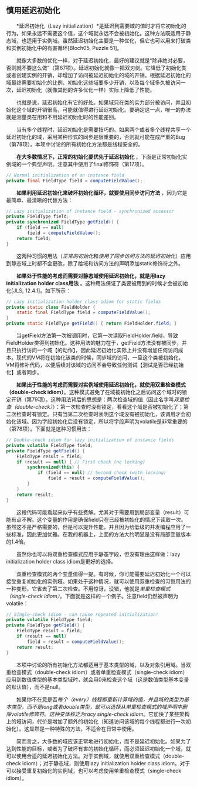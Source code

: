 ## 慎用延迟初始化

&emsp;&emsp;*延迟初始化（Lazy initialization）*是延迟到需要域的值时才将它初始化的行为。如果永远不需要这个值，这个域就永远不会被初始化。这种方法既适用于静态域，也适用于实例域。虽然延迟初始化主要是一种优化，但它也可以用来打破类和实例初始化中的有害循环\[Bloch05, Puzzle 51\]。

&emsp;&emsp;就像大多数的优化一样，对于延迟初始化，最好的建议就是“除非绝对必要，否则就不要这么做”（第67项）。延迟初始化就像一把双刃剑。它降低了初始化类或者创建实例的开销，却增加了访问被延迟初始化的域的开销。根据延迟初始化的域最终需要初始化的比例、初始化这些域要多少开销，以及每个域多久被访问一次，延迟初始化（就像其他的许多优化一样）实际上降低了性能。

&emsp;&emsp;也就是说，延迟初始化有它的好处。如果域只在类的实力部分被访问，并且初始化这个域的开销很高，可能就值得进行延迟初始化。要确定这一点，唯一的办法就是测量类在用和不用延迟初始化时的性能差别。

&emsp;&emsp;当有多个线程时，延迟初始化是需要技巧的。如果两个或者多个线程共享一个延迟初始化的域，采用某种形式的同步是很重要的，否则就可能在成严重的Bug（第78项）。本项中讨论的所有初始化方法都是线程安全的。

&emsp;&emsp;**在大多数情况下，正常的初始化要优先于延迟初始化** 。下面是正常初始化实例域的一个典型声明。注意其中使用了final修饰符（第17项）。

```java
// Normal initialization of an instance field 
private final FieldType field = computeFieldValue();
```

&emsp;&emsp;**如果利用延迟初始化来破坏初始化循环，就要使用同步访问方法** ，因为它是最简单、最清晰的代替方法：

```java
// Lazy initialization of instance field - synchronized accessor
private FieldType field;
private synchronized FieldType getField() {
    if (field == null)
        field = computeFieldValue();
    return field;
}
```

&emsp;&emsp;这两种习惯的用法（*正常的初始化*和*使用了同步访问方法的延迟初始化*）应用到静态域上时都不会更改，除了给域和访问方法的声明添加static修饰符之外。

&emsp;&emsp;**如果处于性能的考虑而需要对静态域使用延迟初始化，就是用lazy initialization holder class用法** 。这种用法保证了类要被用到的时候才会被初始化\[JLS, 12.4.1\]。如下所示：

```java
// Lazy initialization holder class idiom for static fields
private static class FieldHolder {
    static final FieldType field = computeFieldValue();
}
private static FieldType getField() { return FieldHolder.field; }
```

&emsp;&emsp;当getField方法第一次被调用时，它第一次读取FieldHolder.field，导致FieldHolder类得到初始化。这种用法的魅力在于，getField方法没有被同步，并且只执行访问一个域【的动作】，因此延迟初始化实际上并没有增加任何访问成本。现代的VM将在初始化该类的时候，同步域的访问，一旦这个类被初始化，VM将修补代码，以便后续对该域的访问不会导致任何测试【测试是否已经初始化】或者同步。

&emsp;&emsp;**如果出于性能的考虑而需要对实例域使用延迟初始化，就使用双重检查模式（double-check idiom）**。这种模式避免了在域被初始化之后访问这个域时的锁定开销（第79项）。这种用法背后的思想是：两次检查域的值（因此名字叫*双重检查（double-check）*）：第一次检查时没有锁定，看看这个域是否被初始化了；第二次检查时有锁定。只有当第二次检查时表明这个域没有被初始化，该调用才会初始化该域。因为字段初始化后没有锁定，所以将字段声明为volatile是非常重要的（第78项）。下面就是这种习惯用法：

```java
// Double-check idiom for lazy initialization of instance fields
private volatile FieldType field;
private FieldType getField() {
    FieldType result = field;
    if (result == null) { // First check (no locking)
        synchronized(this) {
            if (field == null) // Second check (with locking)
                field = result = computeFieldValue();
        }
    }
    return result;
}
```

&emsp;&emsp;这段代码可能看起来似乎有些费解。尤其对于需要用到局部变量（result）可能有点不解。这个变量的作用是确保field只在已经被初始化的情况下读取一次。虽然这不是严格需要的，但是可以提升性能，并且因为给低级的并发编程应用了一些标准，因此更加优雅。在我的机器上，上面的方法大约明显是没有局部变量版本的1.4倍。

&emsp;&emsp;虽然你也可以将双重检查模式应用于静态字段，但没有理由这样做：lazy initialization holder class idiom是更好的选择。

&emsp;&emsp;双重检查模式的两个变量值得一提。有时候，你可能需要延迟初始化一个可以接受重复初始化的实例域。如果处于这种情况，就可以使用双重检查的习惯用法的一种变形，它省去了第二次检查。不用惊讶，没错，他就是*单重检查模式（single-check idiom）*。下面就是这样的一个例子。注意field仍然被声明为volatile：

```java
// Single-check idiom - can cause repeated initialization!
private volatile FieldType field;
private FieldType getField() {
    FieldType result = field;
    if (result == null)
        field = result = computeFieldValue();
    return result;
}
```

&emsp;&emsp;本项中讨论的所有初始化方法都适用于基本类型的域，以及对象引用域。当双重检查模式（double-check idiom）或者单重检查模式（single-check idiom）应用到数值类型的基本类型域时，就会用0来检查这个域（这是数值类型基本变量的默认值），而不是null。

&emsp;&emsp;如果你不在意是否*每个（every）*线程都重新计算域的值，并且域的类型为基本类型，而不是long或者double类型，就可以选择从单重检查模式的域声明中删除volatile修饰符。这种变体称之为*racy single-check idiom*。它加快了某些架构上的域访问，代价是增加了额外的初始化（知道访问该域的每个线程都进行一次初始化）。这显然是一种特殊的方法，不适合在日常中使用。

&emsp;&emsp;简而言之，大多数的域应该正常地进行初始化，而不是延迟初始化。如果为了达到性能的目标，或者为了破坏有害的初始化循环，而必须延迟初始化一个域，就可以使用合适的延迟初始化方法。对于实例域，就使用双重检查模式（double-check idiom）；对于静态域，则使用lazy initialization holder class idiom。对于可以接受重复初始化的实例域，也可以考虑使用单重检查模式（single-check idiom）。